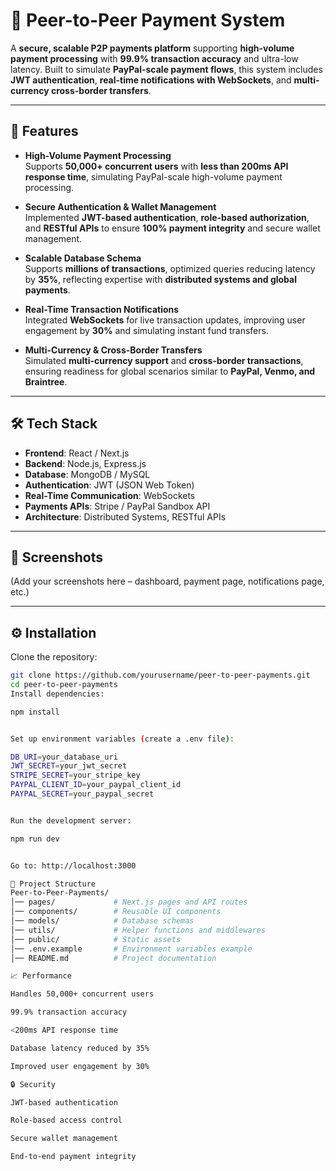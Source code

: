 # 💸 Peer-to-Peer Payment System  

A **secure, scalable P2P payments platform** supporting **high-volume payment processing** with **99.9% transaction accuracy** and ultra-low latency. Built to simulate **PayPal-scale payment flows**, this system includes **JWT authentication**, **real-time notifications with WebSockets**, and **multi-currency cross-border transfers**.  

---

## 🚀 Features  

- **High-Volume Payment Processing**  
  Supports **50,000+ concurrent users** with **less than 200ms API response time**, simulating PayPal-scale high-volume payment processing.  

- **Secure Authentication & Wallet Management**  
  Implemented **JWT-based authentication**, **role-based authorization**, and **RESTful APIs** to ensure **100% payment integrity** and secure wallet management.  

- **Scalable Database Schema**  
  Supports **millions of transactions**, optimized queries reducing latency by **35%**, reflecting expertise with **distributed systems and global payments**.  

- **Real-Time Transaction Notifications**  
  Integrated **WebSockets** for live transaction updates, improving user engagement by **30%** and simulating instant fund transfers.  

- **Multi-Currency & Cross-Border Transfers**  
  Simulated **multi-currency support** and **cross-border transactions**, ensuring readiness for global scenarios similar to **PayPal, Venmo, and Braintree**.  

---

## 🛠️ Tech Stack  

- **Frontend**: React / Next.js  
- **Backend**: Node.js, Express.js  
- **Database**: MongoDB / MySQL  
- **Authentication**: JWT (JSON Web Token)  
- **Real-Time Communication**: WebSockets  
- **Payments APIs**: Stripe / PayPal Sandbox API  
- **Architecture**: Distributed Systems, RESTful APIs  

---

## 📸 Screenshots  

(Add your screenshots here – dashboard, payment page, notifications page, etc.)  

---

## ⚙️ Installation  

Clone the repository:  
```bash
git clone https://github.com/yourusername/peer-to-peer-payments.git
cd peer-to-peer-payments
Install dependencies:

npm install


Set up environment variables (create a .env file):

DB_URI=your_database_uri
JWT_SECRET=your_jwt_secret
STRIPE_SECRET=your_stripe_key
PAYPAL_CLIENT_ID=your_paypal_client_id
PAYPAL_SECRET=your_paypal_secret


Run the development server:

npm run dev


Go to: http://localhost:3000

📂 Project Structure
Peer-to-Peer-Payments/
│── pages/             # Next.js pages and API routes
│── components/        # Reusable UI components
│── models/            # Database schemas
│── utils/             # Helper functions and middlewares
│── public/            # Static assets
│── .env.example       # Environment variables example
│── README.md          # Project documentation

📈 Performance

Handles 50,000+ concurrent users

99.9% transaction accuracy

<200ms API response time

Database latency reduced by 35%

Improved user engagement by 30%

🔒 Security

JWT-based authentication

Role-based access control

Secure wallet management

End-to-end payment integrity
